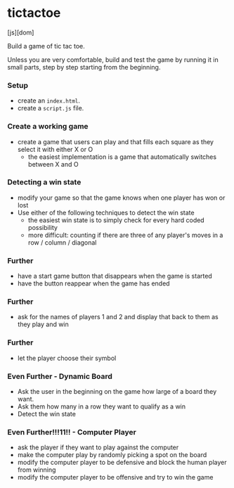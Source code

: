 # tictactoe
[js][dom]

Build a game of tic tac toe.

Unless you are very comfortable, build and test the game by running it in small parts, step by step starting from the beginning.

### Setup
- create an `index.html`.
- create a `script.js` file.

### Create a working game
- create a game that users can play and that fills each square as they select it with either X or O
  - the easiest implementation is a game that automatically switches between X and O

### Detecting a win state
- modify your game so that the game knows when one player has won or lost
- Use either of the following techniques to detect the win state
  - the easiest win state is to simply check for every hard coded possibility
  - more difficult: counting if there are three of any player's moves in a row / column / diagonal

### Further
- have a start game button that disappears when the game is started
- have the button reappear when the game has ended

### Further
- ask for the names of players 1 and 2 and display that back to them as they play and win

### Further
- let the player choose their symbol

### Even Further - Dynamic Board
- Ask the user in the beginning on the game how large of a board they want.
- Ask them how many in a row they want to qualify as a win
- Detect the win state

### Even Further!!!11!! - Computer Player
- ask the player if they want to play against the computer
- make the computer play by randomly picking a spot on the board
- modify the computer player to be defensive and block the human player from winning
- modify the computer player to be offensive and try to win the game
